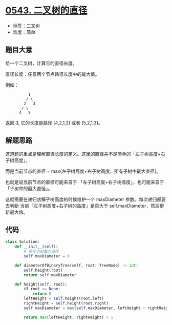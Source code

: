 # [0543. 二叉树的直径](https://leetcode-cn.com/problems/diameter-of-binary-tree/)

- 标签：二叉树
- 难度：简单

## 题目大意

给一个二叉树，计算它的直径长度。

直径长度：任意两个节点路径长度中的最大值。

例如：

```
          1
         / \
        2   3
       / \     
      4   5    
```

返回 3, 它的长度是路径 [4,2,1,3] 或者 [5,2,1,3]。

## 解题思路

这道题的重点是理解直径长度的定义。这里的直径并不是简单的「左子树高度+右子树高度」。

而是当前节点的直径 = max{左子树高度+右子树高度，所有子树中最大直径}。

也就是说当前节点的直径可能来自于 「左子树高度+右子树高度」，也可能来自于「子树中的最大直径」。

这就需要在递归求解子树高度的时候维护一个 maxDiameter 参数。每次递归都要去判断 当前「左子树高度+右子树的高度」是否大于 self.maxDiameter，然后更新最大值。

## 代码

```Python
class Solution:
    def __init__(self):
        # 保存当前最大直径
        self.maxDiameter = 0

    def diameterOfBinaryTree(self, root: TreeNode) -> int:
        self.height(root)
        return self.maxDiameter

    def height(self, root):
        if root == None:
            return 0
        leftHeight = self.height(root.left)
        rightHeight = self.height(root.right)
        self.maxDiameter = max(self.maxDiameter, leftHeight + rightHeight)

        return max(leftHeight, rightHeight) + 1
```

